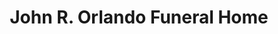---
title: "John R. Orlando Funeral Home"
url: /erie/john-r-orlando-funeral-home/
shop: funeral directors
---